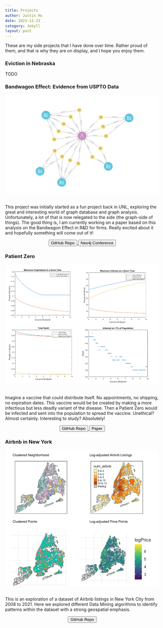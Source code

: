 ```yaml
---
title: Projects
author: Justin Ho
date: 2023-12-23
category: Jekyll
layout: post
---
```


These are my side projects that I have done over time. Rather proud of them, and that is why they are on display, and I hope you enjoy them.

### Eviction in Nebraska

TODO

### Bandwagon Effect: Evidence from USPTO Data

<div style="text-align: center"><img src="https://github.com/justinhjy1004/jekyll-gitbook/blob/master/assets/graphs.gif?raw=true" width="500" /></div>

<br>

This project was initially started as a fun project back in UNL, exploring the great and interesting world of graph database and graph analysis. Unfortunately, a lot of that is now relegated to the side (the graph-side of things). The good thing is, I am currently working on a paper based on this analysis on the Bandwagon Effect in R&D for firms. Really excited about it and hopefully something will come out of it!

<div style="text-align: center">
<a href = "https://github.com/justinhjy1004/BandwagonCPC" target="_blank" rel="noopener noreferrer">
<button class="button-23"> <i class="fa fa-github"></i> GitHub Repo
</button> 
</a>
<a href = "https://www.youtube.com/watch?v=QGAHkNykmvU" target="_blank" rel="noopener noreferrer">
<button class="button-23"> <i class="fa fa-youtube-play"></i> Neo4j Conference
</button>
</a>
</div>


<!-- HTML !-->

### Patient Zero

<div style="text-align: center"><img src="https://github.com/justinhjy1004/jekyll-gitbook/blob/master/assets/patient_zero.png?raw=true" width="500" /></div>

<br>

Imagine a vaccine that could distribute itself. No appointments, no shipping, no expiration dates. This vaccine would be be created by making a more infectious but less deadly variant of the disease. Then a Patient Zero would be infected and sent into the population to spread the vaccine. Unethical? Almost certainly. Interesting to study? Absolutely!

<div style="text-align: center">
<a href = "http://github.com/justinhjy1004/Patient_V" target="_blank" rel="noopener noreferrer">
<button class="button-23"> <i class="fa fa-github"></i> GitHub Repo
</button> 
</a>
<a href = "https://github.com/justinhjy1004/Patient_V/blob/main/Patient_Zero.pdf?raw=true" target="_blank" rel="noopener noreferrer">
<button class="button-23"> <i class="fa fa-download"></i> Paper
</button>
</a>
</div>

### Airbnb in New York

<div style="text-align: center"><img src="https://github.com/justinhjy1004/jekyll-gitbook/blob/master/assets/airbnb.png?raw=true" width="500" /></div>

<br>

This is an exploration of a dataset of Airbnb listings in New York City from 2008 to 2021. Here we explored different Data Mining algorithms to identify patterns within the dataset with a strong geospatial emphasis.

<div style="text-align: center">
<a href = "https://github.com/justinhjy1004/justinhjy1004.github.io/raw/main/img/ExploringAirbnb.pdf?raw=true" target="_blank" rel="noopener noreferrer">
<button class="button-23"> <i class="fa fa-github"></i> GitHub Repo
</button> 
</a>
</div>
